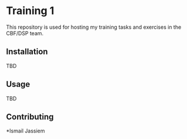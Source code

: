 # Training 1

This repository is used for hosting my training tasks and exercises in the CBF/DSP team.

## Installation

TBD

## Usage

TBD

## Contributing
*Ismail Jassiem
